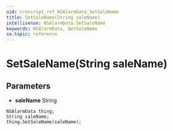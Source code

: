 ```yaml
---
uid: crmscript_ref_NSAlarmData_SetSaleName
title: SetSaleName(String saleName)
intellisense: NSAlarmData.SetSaleName
keywords: NSAlarmData, GetSaleName
so.topic: reference
---
```


# SetSaleName(String saleName)

## Parameters

* **saleName** String

```crmscript
NSAlarmData thing;
String saleName;
thing.SetSaleName(saleName);
```

